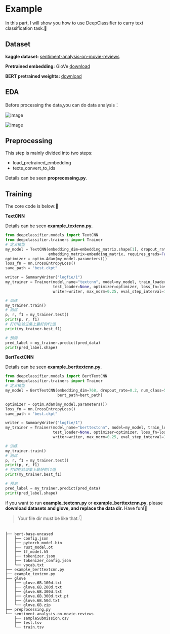 # Example
 In this part, I will show you how to use DeepClassifier to carry text classification task.🥰

## Dataset 
   **kaggle dataset:** [sentiment-analysis-on-movie-reviews](https://www.kaggle.com/c/sentiment-analysis-on-movie-reviews)

   **Pretrained embedding:** GloVe [download](https://apache-mxnet.s3.cn-north-1.amazonaws.com.cn/gluon/embeddings/glove/glove.6B.zip)

   **BERT pretrained weights:** [download](https://huggingface.co/bert-base-uncased)

## EDA

Before processing the data,you can do data analysis：

![image](https://github.com/codewithzichao/DeepClassifier/blob/master/examples/len.png)

![image](https://github.com/codewithzichao/DeepClassifier/blob/master/examples/label.png)

## Preprocessing

This step is mainly divided into two steps: 

* load_pretrained_embedding
* texts_convert_to_ids 
  

Details can be seen **proprecessing.py**.

## Training
The core code is below:🥰

**TextCNN**

Details can be seen **example_textcnn.py**.

```python
from deepclassifier.models import TextCNN
from deepclassifier.trainers import Trainer
# 定义模型
my_model = TextCNN(embedding_dim=embedding_matrix.shape[1], dropout_rate=0.2, num_class=5,
                   embedding_matrix=embedding_matrix, requires_grads=False)
optimizer = optim.Adam(my_model.parameters())
loss_fn = nn.CrossEntropyLoss()
save_path = "best.ckpt"

writer = SummaryWriter("logfie/1")
my_trainer = Trainer(model_name="textcnn", model=my_model, train_loader=train_loader, dev_loader=dev_loader,
                     test_loader=None, optimizer=optimizer, loss_fn=loss_fn, save_path=save_path, epochs=100,
                     writer=writer, max_norm=0.25, eval_step_interval=10, device='cpu')

# 训练
my_trainer.train()
# 测试
p, r, f1 = my_trainer.test()
print(p, r, f1)
# 打印在验证集上最好的f1值
print(my_trainer.best_f1)

# 预测
pred_label = my_trainer.predict(pred_data)
print(pred_label.shape)
```

**BertTextCNN**

Details can be seen **example_berttextcnn.py**.
```python
from deepclassifier.models import BertTextCNN
from deepclassifier.trainers import Trainer
# 定义模型
my_model = BertTextCNN(embedding_dim=768, dropout_rate=0.2, num_class=5,
                       bert_path=bert_path)

optimizer = optim.Adam(my_model.parameters())
loss_fn = nn.CrossEntropyLoss()
save_path = "best.ckpt"

writer = SummaryWriter("logfie/1")
my_trainer = Trainer(model_name="berttextcnn", model=my_model, train_loader=train_loader, dev_loader=dev_loader,
                     test_loader=None, optimizer=optimizer, loss_fn=loss_fn, save_path=save_path, epochs=100,
                     writer=writer, max_norm=0.25, eval_step_interval=10, device='cpu')

# 训练
my_trainer.train()
# 测试
p, r, f1 = my_trainer.test()
print(p, r, f1)
# 打印在验证集上最好的f1值
print(my_trainer.best_f1)

# 预测
pred_label = my_trainer.predict(pred_data)
print(pred_label.shape)

```

if you want to run  **example_textcnn.py** or **example_berttextcnn.py**, please **download datasets and glove, and replace the data dir.** Have fun!🥰

> Your file dir must be like that:👇
```shell

├── bert-base-uncased
│   ├── config.json
│   ├── pytorch_model.bin
│   ├── rust_model.ot
│   ├── tf_model.h5
│   ├── tokenizer.json
│   ├── tokenizer_config.json
│   └── vocab.txt
├── example_berttextcnn.py
├── example_textcnn.py
├── glove
│   ├── glove.6B.100d.txt
│   ├── glove.6B.200d.txt
│   ├── glove.6B.300d.txt
│   ├── glove.6B.300d.txt.pt
│   ├── glove.6B.50d.txt
│   └── glove.6B.zip
├── preprocessing.py
└── sentiment-analysis-on-movie-reviews
    ├── sampleSubmission.csv
    ├── test.tsv
    └── train.tsv
```

